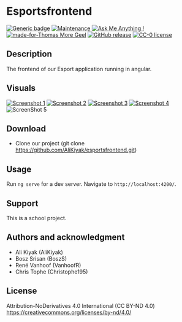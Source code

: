 # Esportsfrontend

[![Generic badge](https://img.shields.io/badge/Build%20With-Angular-green.svg)]()
[![Maintenance](https://img.shields.io/badge/Maintained%3F-no-red.svg)]()
[![Ask Me Anything !](https://img.shields.io/badge/Ask%20me-anything-1abc9c.svg)]()
[![made-for-Thomas More Geel](https://img.shields.io/badge/Made%20for-Thomas%20More%20Geel-1f425f.svg)](https://thomasmore.be/)
[![GitHub release](https://img.shields.io/github/release/Naereen/StrapDown.js.svg)]()
[![CC-0 license](https://img.shields.io/badge/License-CC--0-blue.svg)](https://creativecommons.org/licenses/by-nd/4.0)


## Description

The frontend of our Esport application running in angular.

## Visuals

[![Screenshot 1](https://live.staticflickr.com/8109/8594455273_23f87d3daf_b.jpg)](https://live.staticflickr.com/8109/8594455273_23f87d3daf_b.jpg)
[![Screenshot 2](https://live.staticflickr.com/8109/8594455273_23f87d3daf_b.jpg)](https://live.staticflickr.com/8109/8594455273_23f87d3daf_b.jpg)
[![Screenshot 3](https://live.staticflickr.com/8109/8594455273_23f87d3daf_b.jpg)](https://live.staticflickr.com/8109/8594455273_23f87d3daf_b.jpg)
[![Screenshot 4](https://live.staticflickr.com/8109/8594455273_23f87d3daf_b.jpg)](https://live.staticflickr.com/8109/8594455273_23f87d3daf_b.jpg)
![ScreenShot 5](screenshots/addgames.jpg)
## Download

* Clone our project (git clone https://github.com/AliKiyak/esportsfrontend.git)

## Usage

Run `ng serve` for a dev server. Navigate to `http://localhost:4200/`.

## Support

This is a school project.

## Authors and acknowledgment

* Ali Kiyak (AliKiyak)
* Bosz Srisan (BoszS)
* René Vanhoof (VanhoofR)
* Chris Tophe (Christophe195)

## License

Attribution-NoDerivatives 4.0 International (CC BY-ND 4.0)
https://creativecommons.org/licenses/by-nd/4.0/
